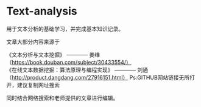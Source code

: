 # Text-analysis
用于文本分析的基础学习，并完成基本知识记录。

文章大部分内容来源于 

《文本分析与文本挖掘》 ———— 姜维 （https://book.douban.com/subject/30433554/）                                     
《在线文本数据挖掘：算法原理与编程实现》 ———— 刘通  （http://product.dangdang.com/27916151.html）
 Ps:GITHUB网站链接无所打开，建议复制网址搜索

同时结合网络搜索和老师提供的文章进行编辑。



